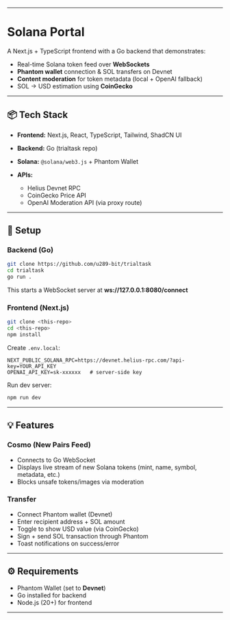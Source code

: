 
---

# Solana Portal

A Next.js + TypeScript frontend with a Go backend that demonstrates:

* Real-time Solana token feed over **WebSockets**
* **Phantom wallet** connection & SOL transfers on Devnet
* **Content moderation** for token metadata (local + OpenAI fallback)
* SOL → USD estimation using **CoinGecko**

---

## 📦 Tech Stack

* **Frontend:** Next.js, React, TypeScript, Tailwind, ShadCN UI
* **Backend:** Go (trialtask repo)
* **Solana:** `@solana/web3.js` + Phantom Wallet
* **APIs:**

  * Helius Devnet RPC
  * CoinGecko Price API
  * OpenAI Moderation API (via proxy route)

---

## 🚀 Setup

### Backend (Go)

```bash
git clone https://github.com/u289-bit/trialtask
cd trialtask
go run .
```

This starts a WebSocket server at **ws://127.0.0.1:8080/connect**

### Frontend (Next.js)

```bash
git clone <this-repo>
cd <this-repo>
npm install
```

Create `.env.local`:

```env
NEXT_PUBLIC_SOLANA_RPC=https://devnet.helius-rpc.com/?api-key=YOUR_API_KEY
OPENAI_API_KEY=sk-xxxxxx   # server-side key
```

Run dev server:

```bash
npm run dev
```

---

## 💡 Features

### Cosmo (New Pairs Feed)

* Connects to Go WebSocket
* Displays live stream of new Solana tokens (mint, name, symbol, metadata, etc.)
* Blocks unsafe tokens/images via moderation

### Transfer

* Connect Phantom wallet (Devnet)
* Enter recipient address + SOL amount
* Toggle to show USD value (via CoinGecko)
* Sign + send SOL transaction through Phantom
* Toast notifications on success/error

---

## ⚙️ Requirements

* Phantom Wallet (set to **Devnet**)
* Go installed for backend
* Node.js (20+) for frontend

---
